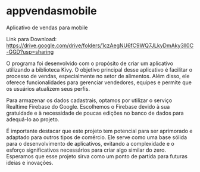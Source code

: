 # appvendasmobile
Aplicativo de vendas para mobile

Link para Download:
https://drive.google.com/drive/folders/1czAegNU6fC9WQ7JLkyDmAky3ll0C-GGD?usp=sharing

O programa foi desenvolvido com o propósito de criar um aplicativo utilizando a biblioteca Kivy. O objetivo principal desse aplicativo é facilitar o processo de vendas, especialmente no setor de alimentos. Além disso, ele oferece funcionalidades para gerenciar vendedores, equipes e permite que os usuários atualizem seus perfis.

Para armazenar os dados cadastrais, optamos por utilizar o serviço Realtime Firebase do Google. Escolhemos o Firebase devido à sua gratuidade e à necessidade de poucas edições no banco de dados para adequá-lo ao projeto.

É importante destacar que este projeto tem potencial para ser aprimorado e adaptado para outros tipos de comércio. Ele serve como uma base sólida para o desenvolvimento de aplicativos, evitando a complexidade e o esforço significativos necessários para criar algo similar do zero. Esperamos que esse projeto sirva como um ponto de partida para futuras ideias e inovações.
